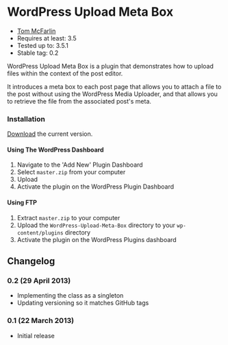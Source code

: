 # WordPress Upload Meta Box

* [Tom McFarlin](http://tommcfarlin.com)
* Requires at least: 3.5
* Tested up to: 3.5.1
* Stable tag: 0.2

WordPress Upload Meta Box is a plugin that demonstrates how to upload files within the context of the post editor.

It introduces a meta box to each post page that allows you to attach a file to the post without using the WordPress Media Uploader, and that allows you to retrieve the file from the associated post's meta.

### Installation

[Download](https://github.com/tommcfarlin/WordPress-Upload-Meta-Box/archive/master.zip) the current version.

#### Using The WordPress Dashboard

1. Navigate to the 'Add New' Plugin Dashboard
2. Select `master.zip` from your computer
3. Upload
4. Activate the plugin on the WordPress Plugin Dashboard

#### Using FTP

1. Extract `master.zip` to your computer
2. Upload the `WordPress-Upload-Meta-Box` directory to your `wp-content/plugins` directory
3. Activate the plugin on the WordPress Plugins dashboard

## Changelog

### 0.2 (29 April 2013)
* Implementing the class as a singleton
* Updating versioning so it matches GitHub tags

### 0.1 (22 March 2013)
* Initial release